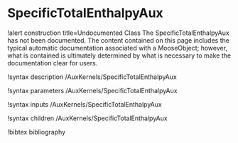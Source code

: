 <!-- MOOSE Documentation Stub: Remove this when content is added. -->

# SpecificTotalEnthalpyAux

!alert construction title=Undocumented Class
The SpecificTotalEnthalpyAux has not been documented. The content contained on this page includes the
typical automatic documentation associated with a MooseObject; however, what is contained is
ultimately determined by what is necessary to make the documentation clear for users.

!syntax description /AuxKernels/SpecificTotalEnthalpyAux

!syntax parameters /AuxKernels/SpecificTotalEnthalpyAux

!syntax inputs /AuxKernels/SpecificTotalEnthalpyAux

!syntax children /AuxKernels/SpecificTotalEnthalpyAux

!bibtex bibliography
